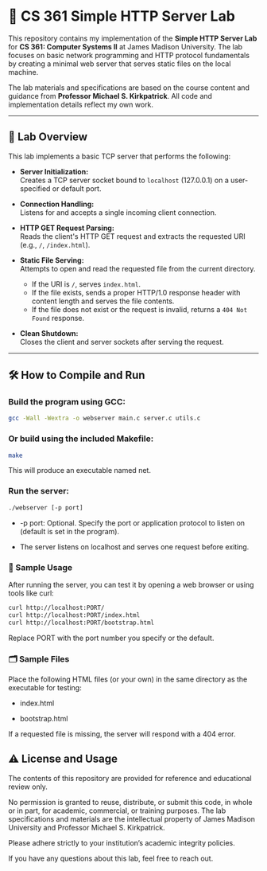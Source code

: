 # 📂 CS 361 Simple HTTP Server Lab

This repository contains my implementation of the **Simple HTTP Server Lab** for **CS 361: Computer Systems II** at James Madison University. The lab focuses on basic network programming and HTTP protocol fundamentals by creating a minimal web server that serves static files on the local machine.

The lab materials and specifications are based on the course content and guidance from **Professor Michael S. Kirkpatrick**. All code and implementation details reflect my own work.

---

## 🧠 Lab Overview

This lab implements a basic TCP server that performs the following:

- **Server Initialization:**  
  Creates a TCP server socket bound to `localhost` (127.0.0.1) on a user-specified or default port.

- **Connection Handling:**  
  Listens for and accepts a single incoming client connection.

- **HTTP GET Request Parsing:**  
  Reads the client's HTTP GET request and extracts the requested URI (e.g., `/`, `/index.html`).

- **Static File Serving:**  
  Attempts to open and read the requested file from the current directory.  
  - If the URI is `/`, serves `index.html`.  
  - If the file exists, sends a proper HTTP/1.0 response header with content length and serves the file contents.  
  - If the file does not exist or the request is invalid, returns a `404 Not Found` response.

- **Clean Shutdown:**  
  Closes the client and server sockets after serving the request.

---

## 🛠️ How to Compile and Run

### Build the program using GCC:
```bash
gcc -Wall -Wextra -o webserver main.c server.c utils.c
```
### Or build using the included Makefile:
```bash
make
```

This will produce an executable named net.

### Run the server:
```bash
./webserver [-p port]
```
- -p port: Optional. Specify the port or application protocol to listen on (default is set in the program).

- The server listens on localhost and serves one request before exiting.

### 📂 Sample Usage
After running the server, you can test it by opening a web browser or using tools like curl:

``` bash
curl http://localhost:PORT/
curl http://localhost:PORT/index.html
curl http://localhost:PORT/bootstrap.html
```
Replace PORT with the port number you specify or the default.

### 🗂️ Sample Files
Place the following HTML files (or your own) in the same directory as the executable for testing:

- index.html

- bootstrap.html

If a requested file is missing, the server will respond with a 404 error.

## ⚠️ License and Usage
The contents of this repository are provided for reference and educational review only.

No permission is granted to reuse, distribute, or submit this code, in whole or in part, for academic, commercial, or training purposes. The lab specifications and materials are the intellectual property of James Madison University and Professor Michael S. Kirkpatrick.

Please adhere strictly to your institution’s academic integrity policies.

If you have any questions about this lab, feel free to reach out.
